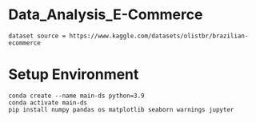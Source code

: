 # Data_Analysis_E-Commerce
```
dataset source = https://www.kaggle.com/datasets/olistbr/brazilian-ecommerce
```
# Setup Environment
```
conda create --name main-ds python=3.9
conda activate main-ds
pip install numpy pandas os matplotlib seaborn warnings jupyter
```
